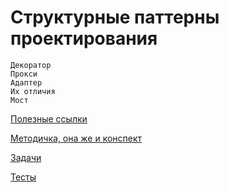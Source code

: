 # Структурные паттерны проектирования

```
Декоратор
Прокси
Адаптер
Их отличия
Мост
```


[Полезные ссылки](urls.md)

[Методичка, она же и конспект](students.md)

[Задачи](tasks/)

[Тесты](tests.md)